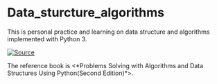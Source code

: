 # Data_sturcture_algorithms
This is personal practice and learning on data structure and algorithms implemented with Python 3.

[![Source](https://img.shields.io/badge/Source-Book-blue.svg 'Reference Book')](https://runestone.academy/ns/books/published/pythonds/index.html 'Source')
<p>
The reference book is <*Problems Solving with Algorithms and Data Structures Using Python(Second Edition)*>.

